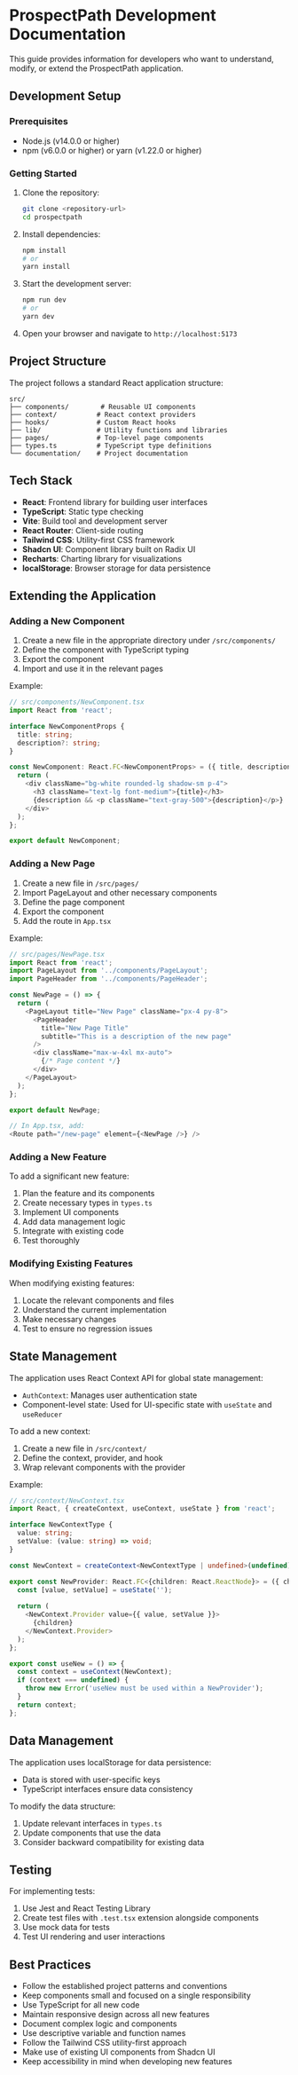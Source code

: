 # ProspectPath Development Documentation

This guide provides information for developers who want to understand, modify, or extend the ProspectPath application.

## Development Setup

### Prerequisites

- Node.js (v14.0.0 or higher)
- npm (v6.0.0 or higher) or yarn (v1.22.0 or higher)

### Getting Started

1. Clone the repository:
   ```bash
   git clone <repository-url>
   cd prospectpath
   ```

2. Install dependencies:
   ```bash
   npm install
   # or
   yarn install
   ```

3. Start the development server:
   ```bash
   npm run dev
   # or
   yarn dev
   ```

4. Open your browser and navigate to `http://localhost:5173`

## Project Structure

The project follows a standard React application structure:

```
src/
├── components/        # Reusable UI components
├── context/          # React context providers
├── hooks/            # Custom React hooks
├── lib/              # Utility functions and libraries
├── pages/            # Top-level page components
├── types.ts          # TypeScript type definitions
└── documentation/    # Project documentation
```

## Tech Stack

- **React**: Frontend library for building user interfaces
- **TypeScript**: Static type checking
- **Vite**: Build tool and development server
- **React Router**: Client-side routing
- **Tailwind CSS**: Utility-first CSS framework
- **Shadcn UI**: Component library built on Radix UI
- **Recharts**: Charting library for visualizations
- **localStorage**: Browser storage for data persistence

## Extending the Application

### Adding a New Component

1. Create a new file in the appropriate directory under `/src/components/`
2. Define the component with TypeScript typing
3. Export the component
4. Import and use it in the relevant pages

Example:

```typescript
// src/components/NewComponent.tsx
import React from 'react';

interface NewComponentProps {
  title: string;
  description?: string;
}

const NewComponent: React.FC<NewComponentProps> = ({ title, description }) => {
  return (
    <div className="bg-white rounded-lg shadow-sm p-4">
      <h3 className="text-lg font-medium">{title}</h3>
      {description && <p className="text-gray-500">{description}</p>}
    </div>
  );
};

export default NewComponent;
```

### Adding a New Page

1. Create a new file in `/src/pages/`
2. Import PageLayout and other necessary components
3. Define the page component
4. Export the component
5. Add the route in `App.tsx`

Example:

```typescript
// src/pages/NewPage.tsx
import React from 'react';
import PageLayout from '../components/PageLayout';
import PageHeader from '../components/PageHeader';

const NewPage = () => {
  return (
    <PageLayout title="New Page" className="px-4 py-8">
      <PageHeader 
        title="New Page Title" 
        subtitle="This is a description of the new page" 
      />
      <div className="max-w-4xl mx-auto">
        {/* Page content */}
      </div>
    </PageLayout>
  );
};

export default NewPage;

// In App.tsx, add:
<Route path="/new-page" element={<NewPage />} />
```

### Adding a New Feature

To add a significant new feature:

1. Plan the feature and its components
2. Create necessary types in `types.ts`
3. Implement UI components
4. Add data management logic
5. Integrate with existing code
6. Test thoroughly

### Modifying Existing Features

When modifying existing features:

1. Locate the relevant components and files
2. Understand the current implementation
3. Make necessary changes
4. Test to ensure no regression issues

## State Management

The application uses React Context API for global state management:

- `AuthContext`: Manages user authentication state
- Component-level state: Used for UI-specific state with `useState` and `useReducer`

To add a new context:

1. Create a new file in `/src/context/`
2. Define the context, provider, and hook
3. Wrap relevant components with the provider

Example:

```typescript
// src/context/NewContext.tsx
import React, { createContext, useContext, useState } from 'react';

interface NewContextType {
  value: string;
  setValue: (value: string) => void;
}

const NewContext = createContext<NewContextType | undefined>(undefined);

export const NewProvider: React.FC<{children: React.ReactNode}> = ({ children }) => {
  const [value, setValue] = useState('');
  
  return (
    <NewContext.Provider value={{ value, setValue }}>
      {children}
    </NewContext.Provider>
  );
};

export const useNew = () => {
  const context = useContext(NewContext);
  if (context === undefined) {
    throw new Error('useNew must be used within a NewProvider');
  }
  return context;
};
```

## Data Management

The application uses localStorage for data persistence:

- Data is stored with user-specific keys
- TypeScript interfaces ensure data consistency

To modify the data structure:

1. Update relevant interfaces in `types.ts`
2. Update components that use the data
3. Consider backward compatibility for existing data

## Testing

For implementing tests:

1. Use Jest and React Testing Library
2. Create test files with `.test.tsx` extension alongside components
3. Use mock data for tests
4. Test UI rendering and user interactions

## Best Practices

- Follow the established project patterns and conventions
- Keep components small and focused on a single responsibility
- Use TypeScript for all new code
- Maintain responsive design across all new features
- Document complex logic and components
- Use descriptive variable and function names
- Follow the Tailwind CSS utility-first approach
- Make use of existing UI components from Shadcn UI
- Keep accessibility in mind when developing new features
